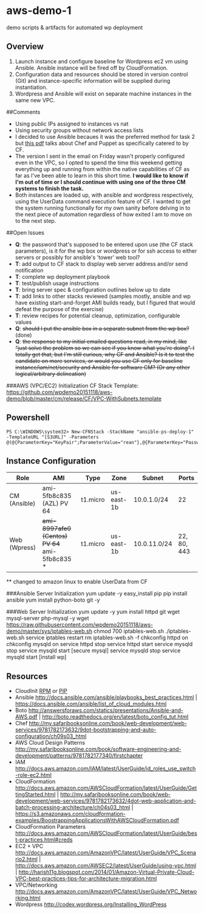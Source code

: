 # aws-demo-1
demo scripts &amp; artifacts for automated wp deployment

## Overview
1. Launch instance and configure baseline for Wordpress ec2 vm using Ansible. Ansible instance will be fired off by CloudFormation.
2. Configuration data and resources should be stored in version control (Git) and instance-specific information will be supplied during instantiation.
3. Wordpress and Ansible will exist on separate machine instances in the same new VPC.

##Comments
* Using public IPs assigned to instances vs nat
* Using security groups without network access lists
* I decided to use Ansible becaues it was the preferred method for task 2 but [this pdf](https://s3.amazonaws.com/cloudformation-examples/BoostrappingApplicationsWithAWSCloudFormation.pdf "Boostrapping Applications With AWS CloudFormation") talks about Chef and Puppet as specifically catered to by CF.
* The version I sent in the email on Friday wasn't properly configured even in the VPC, so I opted to spend the time this weekend getting everything up and running from within the native capabilities of CF as far as I've been able to learn in this short time. **I would like to know if I'm out of time or I should continue with using one of the three CM systems to finish the task.**
* Both instances are loaded up, with ansible and wordpress respectively, using the UserData command execution feature of CF. I wanted to get the system running functionally for my own sanity before delving in to the next piece of automation regardless of how exited I am to move on to the next step.

##Open Issues
* **Q**: the password that's supposed to be entered upon use (the CF stack parameters), is it for the wp box or wordpress or for ssh access to either servers or possibly for ansible's 'tower' web tool?
* **T**: add output to CF stack to display web server address and/or send notification
* **T**: complete wp deployment playbook
* **T**: test/publish usage instructions
* **T**: bring server spec & configuration outlines below up to date
* **T**: add links to other stacks reviewed (samples mostly, ansible and wp have existing start-and-forget AMI builds ready, but I figured that would defeat the purpose of the exercise)
* **T**: review recipes for potential cleanup, optimization, configurable values
* **Q**: ~~should I put the ansible box in a separate subnet from the wp box?~~ (done)
* **Q**: ~~the response to my initial emailed questions read, in my mind, like "just solve the problem so we can see if you know what you're doing". I totally get that, but I'm still curious, why CF and Ansible? Is it to test the candidate on more services, or would you use CF only for baseline instance/iam/net/security and Ansible for software CM? (Or any other logical/arbitrary delineation)~~

###AWS (VPC/EC2) Initialization
CF Stack Template: https://github.com/wpdemo20151118/aws-demo/blob/master/cm/release/CF/VPC-WithSubnets.template

## Powershell
    PS C:\WINDOWS\system32> New-CFNStack -StackName "ansible-ps-deploy-1" -TemplateURL "[S3URL]" -Parameters @(@{ParameterKey="KeyPair";ParameterValue="rean"},@{ParameterKey="Password";ParameterValue="0a2z45b67y8"})

## Instance Configuration

Role | AMI | Type | Zone | Subnet | Ports
---|---|---|---|---|---
CM (Ansible) | ami-5fb8c835 (AZL) PV 64| t1.micro | us-east-1b|10.0.1.0/24|22
Web (Wpress) | ~~ami-8997afe0 (Centos) PV 64~~ ami-5fb8c835 *|t1.micro|us-east-1b|10.0.11.0/24|22, 80, 443
** changed to amazon linux to enable UserData from CF

###Ansible Server Initialization
    yum update -y
    easy_install pip
    pip install ansible
    yum install python-boto git -y

###Web Server Initialization
    yum update -y
    yum install httpd git wget mysql-server php-mysql -y
    wget  https://raw.githubusercontent.com/wpdemo20151118/aws-demo/master/sys/iptables-web.sh
    chmod 700 iptables-web.sh
    ./iptables-web.sh
    service iptables restart
    rm iptables-web.sh -f
    chkconfig httpd on
    chkconfig mysqld on
    service httpd stop
    service httpd start
    service mysqld stop
    service mysqld start
    [secure mysql]
    service mysqld stop
    service mysqld start
    [install wp]
    

## Resources
* CloudInit [RPM](https://s3.amazonaws.com/cloudformation-examples/aws-cfn-bootstrap-latest.amzn1.noarch.rpm) or [PIP](https://s3.amazonaws.com/cloudformation-examples/aws-cfn-bootstrap-latest.tar.gz)
* Ansible http://docs.ansible.com/ansible/playbooks_best_practices.html | https://docs.ansible.com/ansible/list_of_cloud_modules.html
* Boto http://answersforaws.com/statics/presentations/Ansible-and-AWS.pdf | http://boto.readthedocs.org/en/latest/boto_config_tut.html
* Chef http://my.safaribooksonline.com/book/web-development/web-services/9781782173632/9dot-bootstrapping-and-auto-configuration/ch09s03_html
* AWS Cloud Design Patterns  http://my.safaribooksonline.com/book/software-engineering-and-development/patterns/9781782177340/firstchapter
* IAM http://docs.aws.amazon.com/IAM/latest/UserGuide/id_roles_use_switch-role-ec2.html
* CloudFormation http://docs.aws.amazon.com/AWSCloudFormation/latest/UserGuide/GettingStarted.html | http://my.safaribooksonline.com/book/web-development/web-services/9781782173632/4dot-web-application-and-batch-processing-architecture/ch04s03_html | https://s3.amazonaws.com/cloudformation-examples/BoostrappingApplicationsWithAWSCloudFormation.pdf
* CloudFormation Parameters http://docs.aws.amazon.com/AWSCloudFormation/latest/UserGuide/best-practices.html#creds
* EC2 + VPC http://docs.aws.amazon.com/AmazonVPC/latest/UserGuide/VPC_Scenario2.html |  http://docs.aws.amazon.com/AWSEC2/latest/UserGuide/using-vpc.html | http://harish11g.blogspot.com/2014/01/Amazon-Virtual-Private-Cloud-VPC-best-practices-tips-for-architecture-migration.html
* VPC/Networking http://docs.aws.amazon.com/AmazonVPC/latest/UserGuide/VPC_Networking.html
* Wordpress http://codex.wordpress.org/Installing_WordPress
